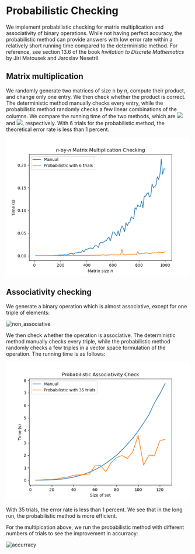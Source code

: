 # Probabilistic Checking
 
We implement probabilistic checking for matrix multiplication
and associativity of binary operations. While not having 
perfect accuracy, the probabilistic method can provide 
answers with low error rate within a relatively short
running time compared to the deterministic method.
For reference, see section 13.6 of the book 
*Invitation to Discrete Mathematics* by 
Jiri Matousek and Jaroslav Nesetril.

 ## Matrix multiplication

We randomly generate two matrices of size n by n,
compute their product, and change only one entry. 
We then check whether the product is correct.
The deterministic method manually checks every entry, 
while the probabilistic method randomly checks a few 
linear combinations of the columns. 
We compare the running time of the two methods, which are
<img src="https://render.githubusercontent.com/render/math?math=O(n^3)">
and 
<img src="https://render.githubusercontent.com/render/math?math=O(n^2)">,
respectively. With 6 trials for the probabilistic method, 
the theoretical error rate is less than 1 percent.

![matrix_multiplication](matrix_multiplication.png)

 ## Associativity checking

We generate a binary operation which is almost associative,
except for one triple of elements:

![non_associative](non_associative.png)

We then check whether the operation is associative.
The deterministic method manually checks every triple,
while the probabilistic method randomly checks a few
triples in a vector space formulation of the operation.
The running time is as follows:

![associativity](associativity.png)

With 35 trials, the error rate is less than 
1 percent. We see that in the long run, 
the probabilistic method is more efficient.

For the multiplcation above, we run the probabilistic method
with different numbers of trials to see the
improvement in accurracy:

![accurracy](accurracy.png)